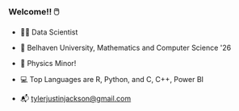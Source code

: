 ### Welcome!! 🖱️

<!--
**tylerjustinjackson/tylerjustinjackson** is a ✨ _special_ ✨ repository because its `README.md` (this file) appears on your GitHub profile.

Here are some ideas to get you started:

-->
- 👨‍🔬 Data Scientist

- 🏫 Belhaven University, Mathematics and Computer Science '26

- 🧪 Physics Minor!

- 💻 Top Languages are R, Python, and C, C++, Power BI

- 📬 tylerjustinjackson@gmail.com
